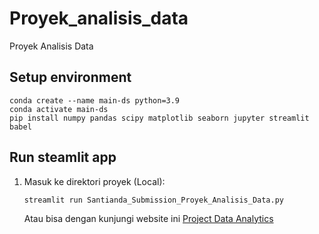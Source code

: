 # Proyek_analisis_data
Proyek Analisis Data 
## Setup environment
```
conda create --name main-ds python=3.9
conda activate main-ds
pip install numpy pandas scipy matplotlib seaborn jupyter streamlit babel
```
## Run steamlit app
1. Masuk ke direktori proyek (Local):

    ```shell
    streamlit run Santianda_Submission_Proyek_Analisis_Data.py
    ```
    Atau bisa dengan kunjungi website ini [Project Data Analytics](https://submission1726.streamlit.app/)

